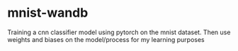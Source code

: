 # mnist-wandb
Training a cnn classifier model using pytorch on the mnist dataset. Then use weights and biases on the model/process for my learning purposes
